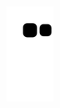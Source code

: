 ##

![Snake animation](https://github.com/milenycgalvao/milenycgalvao/blob/output/github-contribution-grid-snake.svg)
##

